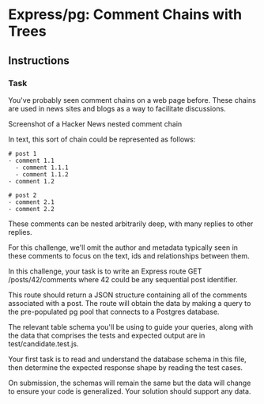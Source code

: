 # Express/pg: Comment Chains with Trees 

## Instructions
### Task

You've probably seen comment chains on a web page before. These chains are used in news sites and blogs as a way to facilitate discussions.

Screenshot of a Hacker News nested comment chain

In text, this sort of chain could be represented as follows:
```
# post 1
- comment 1.1
  - comment 1.1.1
  - comment 1.1.2
- comment 1.2
```
```
# post 2
- comment 2.1
- comment 2.2
```

These comments can be nested arbitrarily deep, with many replies to other replies.

For this challenge, we'll omit the author and metadata typically seen in these comments to focus on the text, ids and relationships between them.

In this challenge, your task is to write an Express route GET /posts/42/comments where 42 could be any sequential post identifier. 

This route should return a JSON structure containing all of the comments associated with a post. The route will obtain the data by making a query to the pre-populated pg pool that connects to a Postgres database.

The relevant table schema you'll be using to guide your queries, along with the data that comprises the tests and expected output are in test/candidate.test.js. 

Your first task is to read and understand the database schema in this file, then determine the expected response shape by reading the test cases.

On submission, the schemas will remain the same but the data will change to ensure your code is generalized. Your solution should support any data.